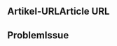 <!---
Welcome to the documentation repository for Office Scripts in Excel on the web.

To report an issue with the Office Scripts documentation, please provide the article URL and describe the issue below. Alternatively, if you want to submit a pull request with your recommended documentation changes, we will review your contributions and update our documentation accordingly.

If your issue is not related to the Office Scripts documentation, please post it to one of the following channels instead:

- To ask a question about designing Office Scripts or the Office.js API that runs Office Scripts, post your question to Stack Overflow and tag it with the "office-scripts" tag (https://stackoverflow.com/questions/tagged/office-scripts).

- To report an issue with the Office.js API or platform, create the issue in the OfficeDev/office-js repository (https://github.com/OfficeDev/office-js), which members of the product team monitor for customer-reported issues.

- To submit a feature request for Office Scripts, post your idea to Microsoft Q&A (https://docs.microsoft.com/answers/products/m365), or if the feature request already exists there, add your vote for it. Be sure to use the "Office-Scripts-Dev" tag when asking for your feature.
-->

<!--- Provide a general summary of the documentation issue in the Title above -->

## <a name="article-url"></a><span data-ttu-id="d7eaf-101">Artikel-URL</span><span class="sxs-lookup"><span data-stu-id="d7eaf-101">Article URL</span></span>
<!-- Provide the URL of the article that this documentation issue relates to -->

## <a name="issue"></a><span data-ttu-id="d7eaf-102">Problem</span><span class="sxs-lookup"><span data-stu-id="d7eaf-102">Issue</span></span>
<!-- Provide a thorough description of the documentation issue -->
